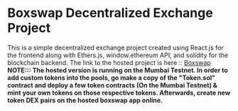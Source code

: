 # Boxswap Decentralized Exchange Project
This is a simple decentralized exchange project created using React.js for the frontend along with Ethers.js, window.ethereum API, and solidity for the blockchain backend. 
The link to the hosted project is here :: <a href="https://boxswap.vercel.app/">Boxswap</a>
<br/>
<b>NOTE::: The hosted version is running on the Mumbai Testnet. In order to add custom tokens into the pools, go make a copy of the "Token.sol" contract and deploy a few token contracts (On the Mumbai Testnet) & mint your own tokens on those respective tokens. Afterwards, create new token DEX pairs on the hosted boxswap app online.</b>
